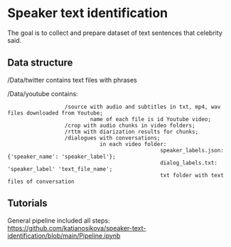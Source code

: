 # Speaker text identification

The goal is to collect and prepare dataset of text sentences that celebrity said.

## Data structure
/Data/twitter contains text files with phrases

/Data/youtube contains:

                      /source with audio and subtitles in txt, mp4, wav files downloaded from Youtube;
                              name of each file is id Youtube video;
                      /crop with audio chunks in video folders;
                      /rttm with diarization results for chunks;
                      /dialogues with conversations;
                                 in each video folder:
                                                    speaker_labels.json: {'speaker_name': 'speaker_label'};
                                                    dialog_labels.txt: 'speaker_label' 'text_file_name';
                                                    txt folder with text files of conversation
                                                    

## Tutorials
General pipeline included all steps: https://github.com/katianosikova/speaker-text-identification/blob/main/Pipeline.ipynb
